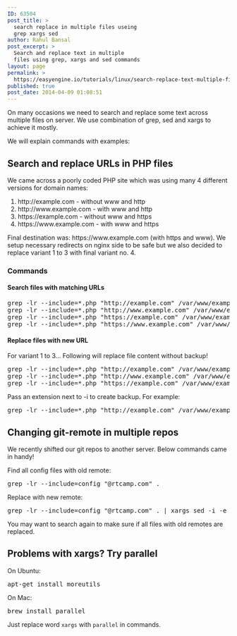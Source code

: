 ```yaml
---
ID: 63504
post_title: >
  search replace in multiple files useing
  grep xargs sed
author: Rahul Bansal
post_excerpt: >
  Search and replace text in multiple
  files using grep, xargs and sed commands
layout: page
permalink: >
  https://easyengine.io/tutorials/linux/search-replace-text-multiple-files/
published: true
post_date: 2014-04-09 01:08:51
---
```

On many occasions we need to search and replace some text across multiple files on server. We use combination of grep, sed and xargs to achieve it mostly.

We will explain commands with examples:
<h2>Search and replace URLs in PHP files</h2>
We came across a poorly coded PHP site which was using many 4 different versions for domain names:
<ol>
	<li>http://example.com - without www and http</li>
	<li>http://www.example.com - with www and http</li>
	<li>https://example.com - without www and https</li>
	<li>https://www.example.com - with www and https</li>
</ol>
Final destination was: https://www.example.com (with https and www). We setup necessary redirects on nginx side to be safe but we also decided to replace variant 1 to 3 with final variant no. 4.
<h3>Commands</h3>
<h4>Search files with matching URLs</h4>
<pre class="no-highlight">grep -lr --include=*.php "http://example.com" /var/www/example.com/htdocs
grep -lr --include=*.php "http://www.example.com" /var/www/example.com/htdocs
grep -lr --include=*.php "https://example.com" /var/www/example.com/htdocs
grep -lr --include=*.php "https://www.example.com" /var/www/example.com/htdocs</pre>
<h4>Replace files with new URL</h4>
For variant 1 to 3... Following will replace file content without backup!
<pre class="no-highlight">grep -lr --include=*.php "http://example.com" /var/www/example.com/htdocs | xargs sed -i -e 's/http:\/\/example.com/https:\/\/www.example.com/g'
grep -lr --include=*.php "http://www.example.com" /var/www/example.com/htdocs | xargs sed -i -e 's/http:\/\/www.example.com/https:\/\/www.example.com/g'
grep -lr --include=*.php "https://example.com" /var/www/example.com/htdocs | xargs sed -i -e 's/https:\/\/www.example.com/https:\/\/www.example.com/g'</pre>
Pass an extension next to -i to create backup. For example:
<pre>grep -lr --include=*.php "http://example.com" /var/www/example.com/htdocs | xargs sed -i .bak -e 's/http:\/\/example.com/https:\/\/www.example.com/g'</pre>
<h2>Changing git-remote in multiple repos</h2>
We recently shifted our git repos to another server. Below commands came in handy!

Find all config files with old remote:
<pre class="no-highlight">grep -lr --include=config "@rtcamp.com" .</pre>
Replace with new remote:
<pre class="no-highlight">grep -lr --include=config "@rtcamp.com" . | xargs sed -i -e 's/@rtcamp.com/@ac.rtcamp.com/g'</pre>
You may want to search again to make sure if all files with old remotes are replaced.
<h2>Problems with xargs? Try parallel</h2>
On Ubuntu:
<pre class="no-highlight">apt-get install moreutils</pre>
On Mac:
<pre class="no-highlight">brew install parallel</pre>
Just replace word <code>xargs</code> with <code>parallel</code> in commands.